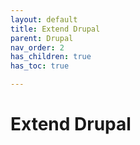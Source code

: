 ```yaml
---
layout: default
title: Extend Drupal
parent: Drupal
nav_order: 2
has_children: true
has_toc: true

---
```


# Extend Drupal
